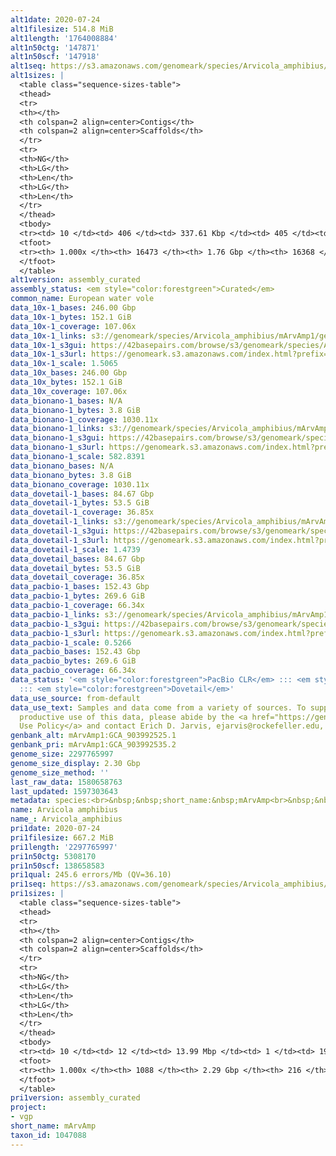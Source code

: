 ```yaml
---
alt1date: 2020-07-24
alt1filesize: 514.8 MiB
alt1length: '1764008884'
alt1n50ctg: '147871'
alt1n50scf: '147918'
alt1seq: https://s3.amazonaws.com/genomeark/species/Arvicola_amphibius/mArvAmp1/assembly_curated/mArvAmp1.alt.cur.20200724.fasta.gz
alt1sizes: |
  <table class="sequence-sizes-table">
  <thead>
  <tr>
  <th></th>
  <th colspan=2 align=center>Contigs</th>
  <th colspan=2 align=center>Scaffolds</th>
  </tr>
  <tr>
  <th>NG</th>
  <th>LG</th>
  <th>Len</th>
  <th>LG</th>
  <th>Len</th>
  </tr>
  </thead>
  <tbody>
  <tr><td> 10 </td><td> 406 </td><td> 337.61 Kbp </td><td> 405 </td><td> 338.30 Kbp </td></tr><tr><td> 20 </td><td> 1004 </td><td> 261.72 Kbp </td><td> 1003 </td><td> 261.72 Kbp </td></tr><tr><td> 30 </td><td> 1755 </td><td> 213.02 Kbp </td><td> 1754 </td><td> 213.02 Kbp </td></tr><tr><td> 40 </td><td> 2662 </td><td> 177.97 Kbp </td><td> 2661 </td><td> 177.97 Kbp </td></tr><tr style="background-color:#cccccc;"><td> 50 </td><td> 3751 </td><td> 147.87 Kbp </td><td> 3750 </td><td> 147.92 Kbp </td></tr><tr><td> 60 </td><td> 5057 </td><td> 123.51 Kbp </td><td> 5055 </td><td> 123.57 Kbp </td></tr><tr><td> 70 </td><td> 6641 </td><td> 100.20 Kbp </td><td> 6638 </td><td> 100.32 Kbp </td></tr><tr><td> 80 </td><td> 8617 </td><td> 78.79 Kbp </td><td> 8612 </td><td> 78.87 Kbp </td></tr><tr><td> 90 </td><td> 11241 </td><td> 55.89 Kbp </td><td> 11230 </td><td> 56.08 Kbp </td></tr><tr><td> 100 </td><td> 16472 </td><td> 217  bp </td><td> 16367 </td><td> 217  bp </td></tr></tbody>
  <tfoot>
  <tr><th> 1.000x </th><th> 16473 </th><th> 1.76 Gbp </th><th> 16368 </th><th> 1.76 Gbp </th></tr>
  </tfoot>
  </table>
alt1version: assembly_curated
assembly_status: <em style="color:forestgreen">Curated</em>
common_name: European water vole
data_10x-1_bases: 246.00 Gbp
data_10x-1_bytes: 152.1 GiB
data_10x-1_coverage: 107.06x
data_10x-1_links: s3://genomeark/species/Arvicola_amphibius/mArvAmp1/genomic_data/10x/<br>
data_10x-1_s3gui: https://42basepairs.com/browse/s3/genomeark/species/Arvicola_amphibius/mArvAmp1/genomic_data/10x/
data_10x-1_s3url: https://genomeark.s3.amazonaws.com/index.html?prefix=species/Arvicola_amphibius/mArvAmp1/genomic_data/10x/
data_10x-1_scale: 1.5065
data_10x_bases: 246.00 Gbp
data_10x_bytes: 152.1 GiB
data_10x_coverage: 107.06x
data_bionano-1_bases: N/A
data_bionano-1_bytes: 3.8 GiB
data_bionano-1_coverage: 1030.11x
data_bionano-1_links: s3://genomeark/species/Arvicola_amphibius/mArvAmp1/genomic_data/bionano/<br>
data_bionano-1_s3gui: https://42basepairs.com/browse/s3/genomeark/species/Arvicola_amphibius/mArvAmp1/genomic_data/bionano/
data_bionano-1_s3url: https://genomeark.s3.amazonaws.com/index.html?prefix=species/Arvicola_amphibius/mArvAmp1/genomic_data/bionano/
data_bionano-1_scale: 582.8391
data_bionano_bases: N/A
data_bionano_bytes: 3.8 GiB
data_bionano_coverage: 1030.11x
data_dovetail-1_bases: 84.67 Gbp
data_dovetail-1_bytes: 53.5 GiB
data_dovetail-1_coverage: 36.85x
data_dovetail-1_links: s3://genomeark/species/Arvicola_amphibius/mArvAmp1/genomic_data/dovetail/<br>
data_dovetail-1_s3gui: https://42basepairs.com/browse/s3/genomeark/species/Arvicola_amphibius/mArvAmp1/genomic_data/dovetail/
data_dovetail-1_s3url: https://genomeark.s3.amazonaws.com/index.html?prefix=species/Arvicola_amphibius/mArvAmp1/genomic_data/dovetail/
data_dovetail-1_scale: 1.4739
data_dovetail_bases: 84.67 Gbp
data_dovetail_bytes: 53.5 GiB
data_dovetail_coverage: 36.85x
data_pacbio-1_bases: 152.43 Gbp
data_pacbio-1_bytes: 269.6 GiB
data_pacbio-1_coverage: 66.34x
data_pacbio-1_links: s3://genomeark/species/Arvicola_amphibius/mArvAmp1/genomic_data/pacbio/<br>
data_pacbio-1_s3gui: https://42basepairs.com/browse/s3/genomeark/species/Arvicola_amphibius/mArvAmp1/genomic_data/pacbio/
data_pacbio-1_s3url: https://genomeark.s3.amazonaws.com/index.html?prefix=species/Arvicola_amphibius/mArvAmp1/genomic_data/pacbio/
data_pacbio-1_scale: 0.5266
data_pacbio_bases: 152.43 Gbp
data_pacbio_bytes: 269.6 GiB
data_pacbio_coverage: 66.34x
data_status: '<em style="color:forestgreen">PacBio CLR</em> ::: <em style="color:forestgreen">10x</em>
  ::: <em style="color:forestgreen">Dovetail</em>'
data_use_source: from-default
data_use_text: Samples and data come from a variety of sources. To support fair and
  productive use of this data, please abide by the <a href="https://genome10k.soe.ucsc.edu/data-use-policies/">Data
  Use Policy</a> and contact Erich D. Jarvis, ejarvis@rockefeller.edu, with any questions.
genbank_alt: mArvAmp1:GCA_903992525.1
genbank_pri: mArvAmp1:GCA_903992535.2
genome_size: 2297765997
genome_size_display: 2.30 Gbp
genome_size_method: ''
last_raw_data: 1580658763
last_updated: 1597303643
metadata: species:<br>&nbsp;&nbsp;short_name:&nbsp;mArvAmp<br>&nbsp;&nbsp;name:&nbsp;Arvicola&nbsp;amphibius<br>&nbsp;&nbsp;taxon_id:&nbsp;1047088<br>&nbsp;&nbsp;common_name:&nbsp;European&nbsp;water&nbsp;vole<br>&nbsp;&nbsp;order:<br>&nbsp;&nbsp;&nbsp;&nbsp;name:&nbsp;Rodentia<br>&nbsp;&nbsp;family:<br>&nbsp;&nbsp;&nbsp;&nbsp;name:&nbsp;Cricetidae<br>&nbsp;&nbsp;individuals:<br>&nbsp;&nbsp;&nbsp;&nbsp;-&nbsp;short_name:&nbsp;mArvAmp1<br>&nbsp;&nbsp;&nbsp;&nbsp;&nbsp;&nbsp;biosample_id:&nbsp;SAMEA994740<br>&nbsp;&nbsp;&nbsp;&nbsp;&nbsp;&nbsp;sex:&nbsp;male<br>&nbsp;&nbsp;genome_size:<br>&nbsp;&nbsp;genome_size_method:<br>&nbsp;&nbsp;project:&nbsp;[&nbsp;vgp&nbsp;]<br>
name: Arvicola amphibius
name_: Arvicola_amphibius
pri1date: 2020-07-24
pri1filesize: 667.2 MiB
pri1length: '2297765997'
pri1n50ctg: 5308170
pri1n50scf: 138658583
pri1qual: 245.6 errors/Mb (QV=36.10)
pri1seq: https://s3.amazonaws.com/genomeark/species/Arvicola_amphibius/mArvAmp1/assembly_curated/mArvAmp1.pri.cur.20200724.fasta.gz
pri1sizes: |
  <table class="sequence-sizes-table">
  <thead>
  <tr>
  <th></th>
  <th colspan=2 align=center>Contigs</th>
  <th colspan=2 align=center>Scaffolds</th>
  </tr>
  <tr>
  <th>NG</th>
  <th>LG</th>
  <th>Len</th>
  <th>LG</th>
  <th>Len</th>
  </tr>
  </thead>
  <tbody>
  <tr><td> 10 </td><td> 12 </td><td> 13.99 Mbp </td><td> 1 </td><td> 193.96 Mbp </td></tr><tr><td> 20 </td><td> 31 </td><td> 10.52 Mbp </td><td> 2 </td><td> 189.60 Mbp </td></tr><tr><td> 30 </td><td> 56 </td><td> 8.18 Mbp </td><td> 3 </td><td> 161.33 Mbp </td></tr><tr><td> 40 </td><td> 88 </td><td> 6.37 Mbp </td><td> 5 </td><td> 158.92 Mbp </td></tr><tr style="background-color:#cccccc;"><td> 50 </td><td> 126 </td><td style="background-color:#88ff88;"> 5.31 Mbp </td><td> 6 </td><td style="background-color:#88ff88;"> 138.66 Mbp </td></tr><tr><td> 60 </td><td> 174 </td><td> 4.31 Mbp </td><td> 8 </td><td> 131.41 Mbp </td></tr><tr><td> 70 </td><td> 235 </td><td> 3.28 Mbp </td><td> 10 </td><td> 125.09 Mbp </td></tr><tr><td> 80 </td><td> 317 </td><td> 2.35 Mbp </td><td> 11 </td><td> 123.99 Mbp </td></tr><tr><td> 90 </td><td> 443 </td><td> 1.39 Mbp </td><td> 14 </td><td> 63.16 Mbp </td></tr><tr><td> 100 </td><td> 1087 </td><td> 819  bp </td><td> 215 </td><td> 4.31 Kbp </td></tr></tbody>
  <tfoot>
  <tr><th> 1.000x </th><th> 1088 </th><th> 2.29 Gbp </th><th> 216 </th><th> 2.30 Gbp </th></tr>
  </tfoot>
  </table>
pri1version: assembly_curated
project:
- vgp
short_name: mArvAmp
taxon_id: 1047088
---
```

